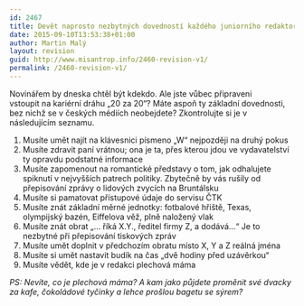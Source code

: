 ```yaml
---
id: 2467
title: Devět naprosto nezbytných dovedností každého juniorního redaktora českých médií
date: 2015-09-10T13:53:38+01:00
author: Martin Malý
layout: revision
guid: http://www.misantrop.info/2460-revision-v1/
permalink: /2460-revision-v1/
---
```

Novinářem by dneska chtěl být kdekdo. Ale jste vůbec připraveni vstoupit na kariérní dráhu &#8222;20 za 20&#8220;? Máte aspoň ty základní dovednosti, bez nichž se v českých médiích neobejdete? Zkontrolujte si je v následujícím seznamu.

<!--more-->

  1. Musíte umět najít na klávesnici písmeno &#8222;W&#8220; nejpozději na druhý pokus
  2. Musíte zdravit paní vrátnou; ona je ta, přes kterou jdou ve vydavatelství ty opravdu podstatné informace
  3. Musíte zapomenout na romantické představy o tom, jak odhalujete spiknutí v nejvyšších patrech politiky. Zbytečně by vás rušily od přepisování zprávy o lidových zvycích na Bruntálsku
  4. Musíte si pamatovat přístupové údaje do servisu ČTK
  5. Musíte znát základní měrné jednotky: fotbalové hřiště, Texas, olympijský bazén, Eiffelova věž, plně naložený vlak
  6. Musíte znát obrat &#8222;&#8230; říká X.Y., ředitel firmy Z, a dodává&#8230;&#8220; Je to nezbytné při přepisování tiskových zpráv
  7. Musíte umět doplnit v předchozím obratu místo X, Y a Z reálná jména
  8. Musíte si umět nastavit budík na čas &#8222;dvě hodiny před uzávěrkou&#8220;
  9. Musíte vědět, kde je v redakci plechová máma

_PS: Nevíte, co je plechová máma? A kam jako půjdete proměnit své dvacky za kafe, čokoládové tyčinky a lehce prošlou bagetu se sýrem?_